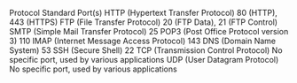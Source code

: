 Protocol	Standard Port(s)
HTTP (Hypertext Transfer Protocol)	80 (HTTP), 443 (HTTPS)
FTP (File Transfer Protocol)	20 (FTP Data), 21 (FTP Control)
SMTP (Simple Mail Transfer Protocol)	25
POP3 (Post Office Protocol version 3)	110
IMAP (Internet Message Access Protocol)	143
DNS (Domain Name System)	53
SSH (Secure Shell)	22
TCP (Transmission Control Protocol)	No specific port, used by various applications
UDP (User Datagram Protocol)	No specific port, used by various applications
